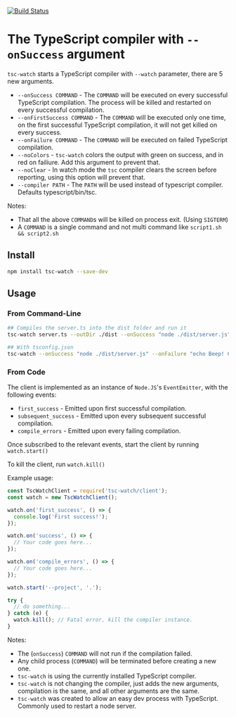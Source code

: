 [![Build Status](https://travis-ci.com/gilamran/tsc-watch.svg?branch=master)](https://travis-ci.com/gilamran/tsc-watch)

# The TypeScript compiler with `--onSuccess` argument

`tsc-watch` starts a TypeScript compiler with `--watch` parameter, there are 5 new arguments.

- `--onSuccess COMMAND` - The `COMMAND` will be executed on every successful TypeScript compilation. The process will be killed and restarted on every successful compilation.
- `--onFirstSuccess COMMAND` - The `COMMAND` will be executed only one time, on the first successful TypeScript compilation, it will not get killed on every success.
- `--onFailure COMMAND` - The `COMMAND` will be executed on failed TypeScript compilation.
- `--noColors` - `tsc-watch` colors the output with green on success, and in red on failiure. Add this argument to prevent that.
- `--noClear` - In watch mode the `tsc` compiler clears the screen before reporting, using this option will prevent that.
- `--compiler PATH` - The `PATH` will be used instead of typescript compiler. Defaults typescript/bin/tsc.

Notes:
* That all the above `COMMAND`s will be killed on process exit. (Using `SIGTERM`)
* A `COMMAND` is a single command and not multi command like `script1.sh && script2.sh`

## Install

```sh
npm install tsc-watch --save-dev
```

## Usage

### From Command-Line

```sh
## Compiles the server.ts into the dist folder and run it
tsc-watch server.ts --outDir ./dist --onSuccess "node ./dist/server.js" --onFailure "echo Beep! Compilation Failed" --compiler typescript/bin/tsc

## With tsconfig.json
tsc-watch --onSuccess "node ./dist/server.js" --onFailure "echo Beep! Compilation Failed" --compiler typescript/bin/tsc
```

### From Code

The client is implemented as an instance of `Node.JS`'s `EventEmitter`, with the following events:

- `first_success` - Emitted upon first successful compilation.
- `subsequent_success` - Emitted upon every subsequent successful compilation.
- `compile_errors` - Emitted upon every failing compilation.

Once subscribed to the relevant events, start the client by running `watch.start()`

To kill the client, run `watch.kill()`

Example usage:

```javascript
const TscWatchClient = require('tsc-watch/client');
const watch = new TscWatchClient();

watch.on('first_success', () => {
  console.log('First success!');
});

watch.on('success', () => {
  // Your code goes here...
});

watch.on('compile_errors', () => {
  // Your code goes here...
});

watch.start('--project', '.');

try {
  // do something...
} catch (e) {
  watch.kill(); // Fatal error, kill the compiler instance.
}
```

Notes:

- The (`onSuccess`) `COMMAND` will not run if the compilation failed.
- Any child process (`COMMAND`) will be terminated before creating a new one.
- `tsc-watch` is using the currently installed TypeScript compiler.
- `tsc-watch` is not changing the compiler, just adds the new arguments, compilation is the same, and all other arguments are the same.
- `tsc-watch` was created to allow an easy dev process with TypeScript. Commonly used to restart a node server.

